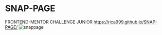 # SNAP-PAGE
FRONTEND-MENTOR CHALLENGE JUNIOR
https://rica999.github.io/SNAP-PAGE/
![snappage](https://user-images.githubusercontent.com/68082868/217390834-c94c7fc7-7cf7-4dd8-ba88-2720ddb020c7.JPG)
